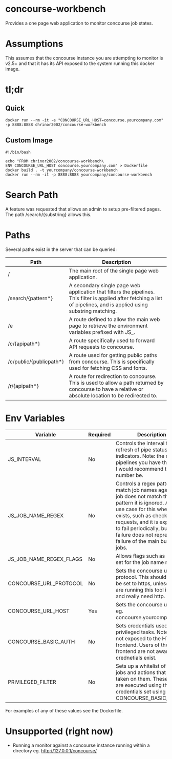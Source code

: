 # concourse-workbench
Provides a one page web application to monitor concourse job states.

# Assumptions
This assumes that the concourse instance you are attempting to monitor is v2.5+ and that it has its API exposed to the system running this docker image.

# tl;dr

## Quick
```
docker run --rm -it -e "CONCOURSE_URL_HOST=concourse.yourcompany.com" -p 8888:8888 chrinor2002/concourse-workbench
```

## Custom Image
```
#!/bin/bash

echo "FROM chrinor2002/concourse-workbench\
ENV CONCOURSE_URL_HOST concourse.yourcompany.com" > Dockerfile
docker build . -t yourcompany/concourse-workbench
docker run --rm -it -p 8888:8888 yourcompany/concourse-workbench
```

# Search Path

A feature was requested that allows an admin to setup pre-filtered pages. The path /search/{substring} allows this.

# Paths
Several paths exist in the server that can be queried:

| Path                    | Description                                                                                                                                                             |
|-------------------------|-------------------------------------------------------------------------------------------------------------------------------------------------------------------------|
| /                       | The main root of the single page web application.                                                                                                                       |
| /search/{pattern*}      | A secondary single page web application that filters the pipelines. This filter is applied after fetching a list of pipelines, and is applied using substring matching. |
| /e                      | A route defined to allow the main web page to retrieve the environment variables prefixed with JS_.                                                                     |
| /c/{apipath*}           | A route specifically used to forward API requests to concourse.                                                                                                         |
| /c/public/{publicpath*} | A route used for getting public paths from concourse. This is specifically used for fetching CSS and fonts.                                                             |
| /r/{apipath*}           | A route for redirection to concourse. This is used to allow a path returned by concourse to have a relative or absolute location to be redirected to.                   |

# Env Variables

| Variable                | Required | Description                                                                                                                                                                                                                                                                                               |
|-------------------------|----------|-----------------------------------------------------------------------------------------------------------------------------------------------------------------------------------------------------------------------------------------------------------------------------------------------------------|
| JS_INTERVAL             | No       | Controls the interval for a refresh of pipe status indicators. Note: the more pipelines you have the higher I would recommend this number be.                                                                                                                                                             |
| JS_JOB_NAME_REGEX       | No       | Controls a regex pattern to match job names against. If a job does not match this pattern it is ignored. A good use case for this when a job exists, such as checking pull requests, and it is expected to fail periodically, but its failure does not represent a failure of the main build job or jobs. |
| JS_JOB_NAME_REGEX_FLAGS | No       | Allows flags such as "i" to be set for the job name reject                                                                                                                                                                                                                                                |
| CONCOURSE_URL_PROTOCOL  | No       | Sets the concourse url protocol. This should always be set to https, unless you are running this tool internally and really need http.                                                                                                                                                                    |
| CONCOURSE_URL_HOST      | Yes      | Sets the concourse url host. eg. concourse.yourcompany.com                                                                                                                                                                                                                                                |
| CONCOURSE_BASIC_AUTH    | No       | Sets credentials used for privileged tasks. Note, this is not exposed to the HTML frontend. Users of the frontend are not aware these crednetials exist.                                                                                                                                                  |
| PRIVILEGED_FILTER       | No       | Sets up a whitelist of pipeline jobs and actions that can be taken on them. These tasks are executed using the credentials set using CONCOURSE_BASIC_AUTH                                                                                                                                                 |

For examples of any of these values see the Dockerfile.

# Unsupported (right now)
- Running a monitor against a concourse instance running within a directory eg. http://127.0.0.1/concourse/
